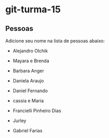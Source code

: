 # git-turma-15

## Pessoas

Adicione seu nome na lista de pessoas abaixo:

- Alejandro Olchik
- Mayara e Brenda
- Barbara Anger
- Daniela Araujo
- Daniel Fernando
- cassia e Maria

- Francielli Pinheiro Dias

- Jurley

- Gabriel Farias
